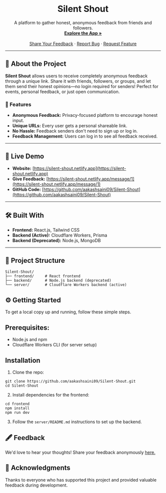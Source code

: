 <br />
<div align="center">
  <a href="https://silent-shout.netlify.app">
  </a>

  <h1 align="center">Silent Shout</h1>
  <p align="center">
    A platform to gather honest, anonymous feedback from friends and followers.
    <br />
    <a href="https://silent-shout.netlify.app"><strong>Explore the App »</strong></a>
    <br />
    <br />
    <a href="https://silent-shout.netlify.app/message/1">Share Your Feedback</a>
    ·
    <a href="https://github.com/aakashsaini09/Silent-Shout/issues">Report Bug</a>
    ·
    <a href="https://github.com/aakashsaini09/Silent-Shout/issues">Request Feature</a>
  </p>
</div>

---

## 🌟 About the Project

**Silent Shout** allows users to receive completely anonymous feedback through a unique link. Share it with friends, followers, or groups, and let them send their honest opinions—no login required for senders! Perfect for events, personal feedback, or just open communication.

### 🧰 Features
- **Anonymous Feedback:** Privacy-focused platform to encourage honest input.
- **Unique URLs:** Every user gets a personal shareable link.
- **No Hassle:** Feedback senders don't need to sign up or log in.
- **Feedback Management:** Users can log in to see all feedback received.

---

## 🚀 Live Demo

- **Website:** [https://silent-shout.netlify.app](https://silent-shout.netlify.app)  
- **Give Feedback:** [https://silent-shout.netlify.app/message/1](https://silent-shout.netlify.app/message/1)  
- **GitHub Code:** [https://github.com/aakashsaini09/Silent-Shout](https://github.com/aakashsaini09/Silent-Shout)

---

## 🛠️ Built With

- **Frontend:** React.js, Tailwind CSS  
- **Backend (Active):** Cloudflare Workers, Prisma  
- **Backend (Deprecated):** Node.js, MongoDB  

---

## 📂 Project Structure

```plaintext
Silent-Shout/
├── frontend/     # React frontend
├── backend/      # Node.js backend (deprecated)
└── server/       # Cloudflare Workers backend (active)
```
## ⚙️ Getting Started
<p>To get a local copy up and running, follow these simple steps.</p>



## Prerequisites:
- Node.js and npm
- Cloudflare Workers CLI (for server setup)

## Installation
  1) Clone the repo:
 ```
git clone https://github.com/aakashsaini09/Silent-Shout.git
cd Silent-Shout
```
2) Install dependencies for the frontend:
```
cd frontend
npm install
npm run dev
```
3) Follow the ` server/README.md ` instructions to set up the backend.

   
## 🖋️ Feedback
<p>We'd love to hear your thoughts! Share your feedback anonymously <a href='https://silent-shout.netlify.app/message/1'>here.</a></p>



## 🖤 Acknowledgments
<p>Thanks to everyone who has supported this project and provided valuable feedback during development.</p>
